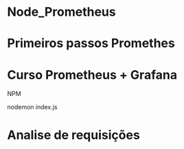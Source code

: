 # Node_Prometheus

# Primeiros passos Promethes
# Curso Prometheus + Grafana

NPM

nodemon index.js

# Analise de requisições